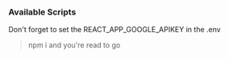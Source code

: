### Available Scripts

Don't forget to set the REACT_APP_GOOGLE_APIKEY in the .env

> npm i and you're read to go
